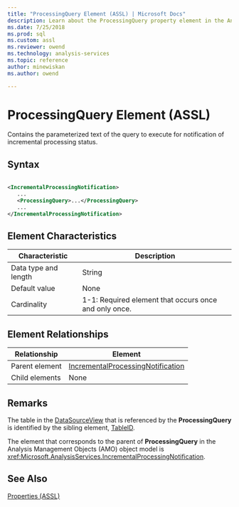 ```yaml
---
title: "ProcessingQuery Element (ASSL) | Microsoft Docs"
description: Learn about the ProcessingQuery property element in the Analysis Services Scripting Language (ASSL) schema.
ms.date: 7/25/2018
ms.prod: sql
ms.custom: assl
ms.reviewer: owend
ms.technology: analysis-services
ms.topic: reference
author: minewiskan
ms.author: owend

---
```

# ProcessingQuery Element (ASSL)

  Contains the parameterized text of the query to execute for notification of incremental processing status.  
  
## Syntax  
  
```xml  
  
<IncrementalProcessingNotification>  
   ...  
   <ProcessingQuery>...</ProcessingQuery>  
   ...  
</IncrementalProcessingNotification>  
```  
  
## Element Characteristics  
  
|Characteristic|Description|  
|--------------------|-----------------|  
|Data type and length|String|  
|Default value|None|  
|Cardinality|1-1: Required element that occurs once and only once.|  
  
## Element Relationships  
  
|Relationship|Element|  
|------------------|-------------|  
|Parent element|[IncrementalProcessingNotification](../objects/incrementalprocessingnotification-element-assl.md)|  
|Child elements|None|  
  
## Remarks  
 The table in the [DataSourceView](../objects/datasourceview-element-assl.md) that is referenced by the **ProcessingQuery** is identified by the sibling element, [TableID](tableid-element-assl.md).  
  
 The element that corresponds to the parent of **ProcessingQuery** in the Analysis Management Objects (AMO) object model is <xref:Microsoft.AnalysisServices.IncrementalProcessingNotification>.  
  
## See Also  
 [Properties &#40;ASSL&#41;](properties-assl.md)  
  
  
